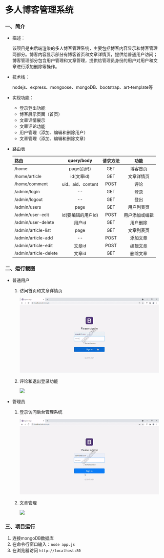# 多人博客管理系统

### 一、简介

* 描述：

  ​        该项目是由后端渲染的多人博客管理系统，主要包括博客内容显示和博客管理两部分。博客内容显示部分有博客首页和文章详情页，提供给普通用户访问；博客管理部分包含用户管理和文章管理，提供给管理员身份的用户对用户和文章进行添加删除等操作。

* 技术栈：

  nodejs、express、mongoose、mongoDB、bootstrap、art-template等

* 实现功能：

  * 登录登出功能
  * 博客展示页面（首页）
  * 文章详情展示
  * 文章评论功能
  * 用户管理（添加、编辑和删除用户）
  * 文章管理（添加、编辑和删除文章）

* 路由表

  | 路由                  |     query/body     | 请求方法 |      功能      |
  | :-------------------- | :----------------: | :------: | :------------: |
  | /home                 |     page(页码)     |   GET    |    博客首页    |
  | /home/article         |     id(文章id)     |   GET    |   文章详情页   |
  | /home/comment         | uid、aid、content  |   POST   |      评论      |
  | /admin/login          |         --         |   GET    |      登录      |
  | /admin/logout         |         --         |   GET    |      登出      |
  | /admin/users          |        page        |   GET    |   用户列表页   |
  | /admin/user-edit      | id(要编辑的用户id) |   POST   | 用户添加或编辑 |
  | /admin/user-delete    |       用户id       |   GET    |    用户删除    |
  | /admin/article-list   |        page        |   GET    |   文章列表页   |
  | /admin/article-add    |         --         |   POST   |    添加文章    |
  | /admin/article-edit   |       文章id       |   POST   |    编辑文章    |
  | /admin/article-delete |       文章id       |   GET    |    删除文章    |

  

### 二、运行截图

* 普通用户

  1. 访问首页和文章详情页

     ![](./screenshots/home.gif)

  2. 评论和退出登录功能

     ![](./screenshots/comment.gif)

* 管理员

  1. 登录访问后台管理系统

     ![](./screenshots/admin.gif)

  2. 文章管理

     ![](./screenshots/article.gif)

### 三、项目运行

1. 连接mongoDB数据库
2. 在命令行窗口输入：`node app.js`
3. 在浏览器访问 `http://localhost:80`

